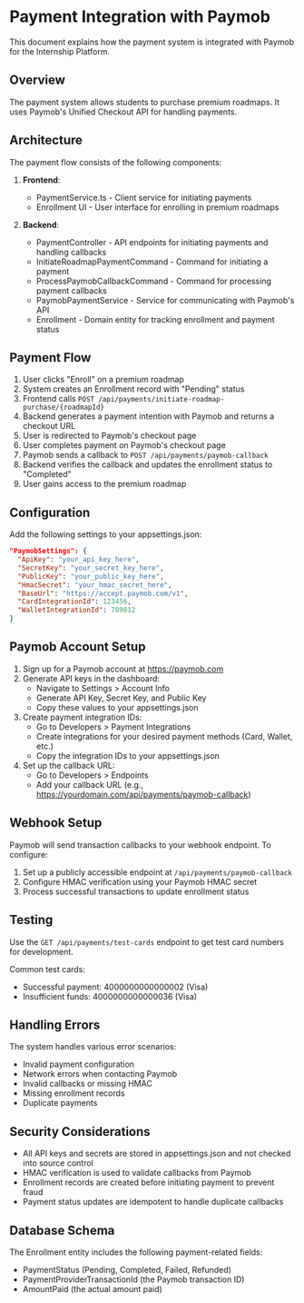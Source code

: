# Payment Integration with Paymob

This document explains how the payment system is integrated with Paymob for the Internship Platform.

## Overview

The payment system allows students to purchase premium roadmaps. It uses Paymob's Unified Checkout API for handling payments.

## Architecture

The payment flow consists of the following components:

1. **Frontend**: 
   - PaymentService.ts - Client service for initiating payments
   - Enrollment UI - User interface for enrolling in premium roadmaps

2. **Backend**:
   - PaymentController - API endpoints for initiating payments and handling callbacks
   - InitiateRoadmapPaymentCommand - Command for initiating a payment
   - ProcessPaymobCallbackCommand - Command for processing payment callbacks
   - PaymobPaymentService - Service for communicating with Paymob's API
   - Enrollment - Domain entity for tracking enrollment and payment status

## Payment Flow

1. User clicks "Enroll" on a premium roadmap
2. System creates an Enrollment record with "Pending" status
3. Frontend calls `POST /api/payments/initiate-roadmap-purchase/{roadmapId}`
4. Backend generates a payment intention with Paymob and returns a checkout URL
5. User is redirected to Paymob's checkout page
6. User completes payment on Paymob's checkout page
7. Paymob sends a callback to `POST /api/payments/paymob-callback`
8. Backend verifies the callback and updates the enrollment status to "Completed"
9. User gains access to the premium roadmap

## Configuration

Add the following settings to your appsettings.json:

```json
"PaymobSettings": {
  "ApiKey": "your_api_key_here",
  "SecretKey": "your_secret_key_here",
  "PublicKey": "your_public_key_here",
  "HmacSecret": "your_hmac_secret_here",
  "BaseUrl": "https://accept.paymob.com/v1",
  "CardIntegrationId": 123456,
  "WalletIntegrationId": 789012
}
```

## Paymob Account Setup

1. Sign up for a Paymob account at https://paymob.com
2. Generate API keys in the dashboard:
   - Navigate to Settings > Account Info
   - Generate API Key, Secret Key, and Public Key
   - Copy these values to your appsettings.json
3. Create payment integration IDs:
   - Go to Developers > Payment Integrations
   - Create integrations for your desired payment methods (Card, Wallet, etc.)
   - Copy the integration IDs to your appsettings.json
4. Set up the callback URL:
   - Go to Developers > Endpoints
   - Add your callback URL (e.g., https://yourdomain.com/api/payments/paymob-callback)

## Webhook Setup

Paymob will send transaction callbacks to your webhook endpoint. To configure:

1. Set up a publicly accessible endpoint at `/api/payments/paymob-callback`
2. Configure HMAC verification using your Paymob HMAC secret
3. Process successful transactions to update enrollment status

## Testing

Use the `GET /api/payments/test-cards` endpoint to get test card numbers for development.

Common test cards:
- Successful payment: 4000000000000002 (Visa)
- Insufficient funds: 4000000000000036 (Visa)

## Handling Errors

The system handles various error scenarios:

- Invalid payment configuration
- Network errors when contacting Paymob
- Invalid callbacks or missing HMAC
- Missing enrollment records
- Duplicate payments

## Security Considerations

- All API keys and secrets are stored in appsettings.json and not checked into source control
- HMAC verification is used to validate callbacks from Paymob
- Enrollment records are created before initiating payment to prevent fraud
- Payment status updates are idempotent to handle duplicate callbacks

## Database Schema

The Enrollment entity includes the following payment-related fields:

- PaymentStatus (Pending, Completed, Failed, Refunded)
- PaymentProviderTransactionId (the Paymob transaction ID)
- AmountPaid (the actual amount paid) 